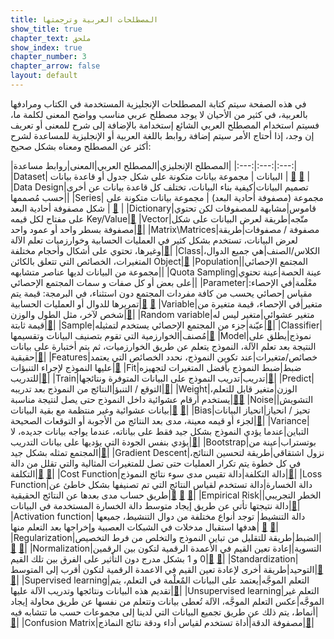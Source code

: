 ```yaml
---
title: المصطلحات العربية وترجمتها
show_title: true
chapter_text: ملحق
show_index: true
chapter_number: 3
chapter_arrow: false
layout: default
---
```



في هذه الصفحة سيتم كتابة المصطلحات الإنجليزية المستخدمة في الكتاب ومرادفها بالعربية، في كثير من الأحيان لا يوجد مصطلح عربي مناسب وواضح المعنى لكلمة ما، فسيتم استخدام المصطلح العربي الشائع إستخدامة بالإضافة إلى شرح للمعنى أو تعريف إن وجد، إذا أحتاج الأمر سيتم إضافة روابط باللغة العربية أو الإنجليزية للمساعدة لشرح أكثر عن المصطلح ومعناه بشكل صحيح:


|المصطلح الإنجليزي|المصطلح العربي|المعنى|روابط مساعدة|
|:---:|:---:|:---:|
|Dataset| البيانات | مجموعة بيانات متكونة على شكل جدول أو قاعدة بيانات | [📝][datasetEN] [📝][datasetAR] |
|Data Design|تصميم البيانات|كيفية بناء البيانات، تختلف كل قاعدة بيانات عن أخرى حسب مُصممها||
|Series| مجموعة (مصفوفة أحادية البعد) | مجموعة بيانات متكونة على شكل مصفوفة أحادية البعد | [📝][SeriesEN] |
|Dictionary|قاموس|مشابهة للمصفوفات لكن تحتوي على مفتاح لكل قيمه Key/Value|[📝][Dictionary]
|Vector|متّجه|طريقة لعرض البيانات على شكل مصفوفة بسطر واحد أو عمود واحد|[📝][Vector]|
|Matrix\Matrices|مصفوفة / مصفوفات|طريقة لعرض البيانات، تستخدم بشكل كثير في العمليات الحسابية وخوارزميات تعلم الآلة وغيرها، تحتوي على أشكال وأحجام مختلفة|[📝][Matrix]|
|Class|الكلاس/الصنف|هي جميع الدوال، المتغيرات، الخصائص التي تتعلق بالكائن Object|[📝][Class]
|Population|المجتمع الإحصائي| مجموعة من البيانات لديها عناصر متشابهه||
|Quota Sampling|عينة الحصة|عينة تحتوي على بعض أو كل صفات و سمات المجتمع الإحصائي||
|Parameter|معْلَمة|في الإحصاء: مقياس إحصائي يحسب من كافة مفردات المجتمع دون استثناء، في البرمجة: قيمة يتم تمريرها للدوال أو العمليات الحسابية|[📝][ParameterEN] [📝][ParameterAR]
|Variable|متغير|في الإحصاء، قيمة متغيرة من شخص لآخر، مثل الطول والوزن|[📝][VariableAR]|
|Random variable|متغير عشوائي|متغير ليس له قيمة ثابتة|[📝][RandomVariableAR]|
|Sample|عيّنة|جزء من المجتمع الإحصائي يستخدم لتمثيله|[📝][SampleAR]|
|Classifier|مُصنف|الخوارزمية التي تقوم بتصنيف البيانات وتقسيمها|[📝][Classifier]
|Model|نموذج|يطلق على النتيجة بعد تعلم الآلة، النموذج يتعلم عن طريق الخوارزميات، ثم يتم أختبارة على بيانات حقيقية|[📝][ModelEN]|
|Features|خصائص/متغيرات|عند تكوين النموذج، نحدد الخصائص التي يعتمد عليها النموذج لإجراء التنبؤات|[📝][Features]
|Fit|ضبط|ضبط النموذج بأفضل المتغيرات لتجهيزه للتدريب|[📝][Fit]|
|Train|تدريب|تدريب النموذج على البيانات المتوفرة ونتائجها|[📝][Train]|
|Predict|التوقع / التنبؤ|النتائج من النموذج بعد تدريبه|[📝][Predict]|
|Weight|الوزن|متغير قابل للتعلم، يستخدم أرقام عشوائية داخل النموذج حتى يصل لنتيجة مناسبة|[📝][Weight][📝][WeightBias]
|Noise|التشويش|بيانات عشوائية وغير منتظمة مع بقية البيانات|[📝][Noise] [📝][Noise2]|
|Bias|تحيز / انحياز|انحياز البيانات لجزء أو قيمه معينة، مدى بعد النتائج من الأجوبة أو التوقعات الصحيحة|[📝][BaisVariance]|
|Variance|التباين|عندما يؤدي النموذج بشكل جيد فقط على بياناته، عندما يواجه بيانات جديده، لا يؤدي بنفس الجودة التي يؤديها على بيانات التدريب|[📝][BaisVariance]|
|Bootstrap|بوتستراب|عينة من المجتمع تمثله بشكل جيد|[📝][BootstrapAR]|
|Gradient Descent|نزول اشتقاقي|طريقة لتحسين النتائج، في كل خطوة يتم تكرار العمليات حتى تصل للمتغيرات المثالية والتي تقلل من دالة التكلفة|[📝][GradientDescent] [📝][GradientDescentEN]|
|Cost Function|دالة التكلفة|دالة تقيس مدى سوء نتائج النموذج|[📝][CostFunction]|
|Loss Function|دالة الخسارة|دالة تستخدم لقياس النتائج التي تم تصنيفها بشكل خاطئ عن طريق حساب مدى بعدها عن النتائج الحقيقية|[📝][LossFunctionEN] [📝][LossFunctionEN2] [📝][LossFunctionAR]|
|Empirical Risk|الخطر التجريبي|دالة نتيجتها تأتي عن طريق إيجاد متوسط دالة الخسارة المستخدمة في البيانات|[📝][EmpiricalRisk]|
|Activation function| دالة التنشيط| توجد أنواع مختلفة من دوال التنشيط، جميعها هدفها استقبال مدخلات في الشبكات العصبية وإخراجها بعد التعلم منها| [📝][ActivationFunctionsEN] [📝][ActivationFunctionsAR]|
|Regularization|الضبط|طريقة للتقليل من تباين النموذج والتخلص من فرط التخصيص|[📝][Regularization] [📝][Regularization2]|
|Normalization|التسوية|إعادة تعين القيم في الأعمدة الرقمية لتكون بين الرقمين 0 و 1 بشكل مدرج دون التأثير على الفرق بين تلك القيم|[📝][StandardizationNormalization] [📝][StandardizationNormalization2]|
|Standardization|التوحيد|طريقة أخرى لإعادة تعين القيم في الاعمدة الرقمية لتكون أقرب إلى المتوسط|[📝][StandardizationNormalization] [📝][StandardizationNormalization2]|
|Supervised learning|التعلم الموجَّه|يعتمد على البيانات المٌعلْمة في التعلم، يتم تقديم هذه البيانات ونتائجها وتدريب الآلة عليها|[📝][SupervisedUnsupervisedLearning]|
|Unsupervised learning|التعلم غير الموجَّه|عكس التعلم الموجَّه، الآلة تُعطى بيانات وتتعلم من نفسها عن طريق محاولة إيجاد أنماط، يتم ذلك عن طريق تجميع البيانات التي لدينا إلى مجموعات حسب ما تتشابه فيه|[📝][SupervisedUnsupervisedLearning]|
|Confusion Matrix|مصفوفة الدقة|أداة تستخدم لقياس أداء ودقة نتائج النماذج|[📝][ConfusionMatrix]|




[datasetEN]: https://whatis.techtarget.com/definition/data-set
[datasetAR]: https://ar.wikipedia.org/wiki/%D9%85%D8%AC%D9%85%D9%88%D8%B9%D8%A9_%D8%A8%D9%8A%D8%A7%D9%86%D8%A7%D8%AA
[SeriesEN]: https://www.tutorialspoint.com/python_pandas/python_pandas_series.htm
[ActivationFunctionsEN]: https://medium.com/the-theory-of-everything/understanding-activation-functions-in-neural-networks-9491262884e0
[ActivationFunctionsAR]: https://ai.malawad.com/%D9%85%D9%82%D8%AF%D9%85%D8%A9-%D9%81%D9%8A-%D8%AF%D9%88%D8%A7%D9%84-%D8%A7%D9%84%D8%AA%D9%86%D8%B4%D9%8A%D8%B7/
[ParameterEN]: https://www.statisticshowto.com/what-is-a-parameter-statisticshowto/
[ParameterAR]: https://www.jmasi.com/ehsa/moqdma.htm
[SampleAR]: https://www.jmasi.com/ehsa/moqdma.htm
[GradientDescentEN]: https://towardsdatascience.com/gradient-descent-in-a-nutshell-eaf8c18212f0
[VariableAR]: https://www.search-academy.com/article.php?p_id=423993
[RandomVariableAR]: https://www.youtube.com/watch?v=5HA0TLvWVCQ
[LossFunctionEN]: https://machinelearningmastery.com/loss-and-loss-functions-for-training-deep-learning-neural-networks/
[LossFunctionEN2]: https://www.youtube.com/watch?v=n6ZarN3qLxI
[LossFunctionAR]: https://alioh.github.io/100MLBook-Chapter3/
[ModelEN]: https://machinelearningmastery.com/difference-between-algorithm-and-model-in-machine-learning/
[Matrix]: https://www.youtube.com/watch?v=0oGJTQCy4cQ
[Vector]: https://www.mathsisfun.com/algebra/scalar-vector-matrix.html
[Dictionary]: https://www.tutorialspoint.com/python/python_dictionary.htm
[BootstrapAR]: https://www.youtube.com/watch?v=esm0xFm0ouU
[GradientDescent]: https://machinelearningmastery.com/gradient-descent-for-machine-learning/
[CostFunction]: https://www.youtube.com/watch?v=euhATa4wgzo
[Fit]: https://www.datarobot.com/wiki/fitting/
[Train]: https://developers.google.com/machine-learning/crash-course/descending-into-ml/training-and-loss
[Predict]: https://www.datarobot.com/wiki/prediction/
[Weight]: https://www.kdnuggets.com/2019/11/machine-learning-what-why-how-weighting.html
[Features]: https://www.datarobot.com/wiki/feature/
[Classifier]: https://towardsdatascience.com/machine-learning-classifiers-a5cc4e1b0623
[Class]: https://www.programiz.com/python-programming/class
[WeightBias]: https://deepai.org/machine-learning-glossary-and-terms/weight-artificial-neural-network
[BaisVariance]: https://machinelearningmastery.com/gentle-introduction-to-the-bias-variance-trade-off-in-machine-learning/
[Noise]: https://sci2s.ugr.es/noisydata
[Noise2]: https://www.statisticshowto.com/statistical-noise/
[Regularization]: https://www.youtube.com/watch?v=KvtGD37Rm5I
[Regularization2]: https://www.youtube.com/watch?v=rPBFvvw2OM4
[EmpiricalRisk]: https://www.cs.cornell.edu/courses/cs4780/2018fa/lectures/lecturenote10.html
[StandardizationNormalization]: https://www.kdnuggets.com/2020/04/data-transformation-standardization-normalization.html
[StandardizationNormalization2]: https://www.analyticsvidhya.com/blog/2020/04/feature-scaling-machine-learning-normalization-standardization/
[SupervisedUnsupervisedLearning]: https://machinelearningmastery.com/supervised-and-unsupervised-machine-learning-algorithms/
[ConfusionMatrix]: https://www.youtube.com/watch?v=8Oog7TXHvFY